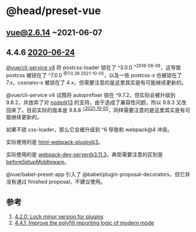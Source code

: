 @head/preset-vue
==

vue@2.6.14 ~2021-06-07
--

4.4.6 [2020-06-24](https://github.com/vuejs/vue-cli/releases?page=5)
--

[@vue/cli-service v4](https://github.com/vuejs/vue-cli/blob/v4/packages/%40vue/cli-service/package.json#L69) 将 postcss-loader 锁在了 ^3.0.0 <sup>~2018-08-08</sup>，这导致 postcss 被锁在了 ^7.0.0 <sup>@7.0.39 2021-10-05</sup>，以及一些 postcss-x 也被锁在了 7.x，cssnano-x 被锁在了 4.x，但需要注意的是这里其实是有可能继续更新的。

@vue/cli-service v4 试图将 autoprefixer 锁在 ^9.7.2，但实际会被升级到 9.8.2，并放弃了对 [node@13](https://github.com/postcss/autoprefixer/releases?page=5) 的支持，由于造成了兼容性问题，所以 9.8.3 又改回来了。目前实际的版本是 9.8.8 <sup>[~2021-10-05](https://github.com/postcss/autoprefixer/releases?page=2)</sup>，同样需要注意的是这里其实是有可能继续更新的。

如果不锁 css-loader，那么它会被升级到 ^6 导致和 webpack@4 冲突。

实际使用的是 [html-webpack-plugin@3](https://github.com/jantimon/html-webpack-plugin/tree/v3.2.0)。

实际使用的是 webpack-dev-server@3.11.3，典型需要注意的区别是 [beforeSetupMiddleware](https://github.com/webpack/webpack-dev-server/blob/master/migration-v4.md)。

@vue/babel-preset-app 引入了 @babel/plugin-proposal-decorators，但它并没有通过 finished proposal，不建议使用。

参考
--

1. [4.2.0: Lock minor version for plugins](https://github.com/vuejs/vue-cli/issues/5012)
2. [4.4.1: Improve the polyfill importing logic of modern mode](https://github.com/vuejs/vue-cli/pull/5513)
